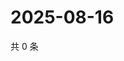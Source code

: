 # 2025-08-16

共 0 条

<!-- BEGIN ZHIHUVIDEO -->
<!-- 最后更新时间 Sat Aug 16 2025 11:40:58 GMT+0800 (China Standard Time) -->

<!-- END ZHIHUVIDEO -->

